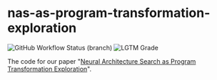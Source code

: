 # nas-as-program-transformation-exploration
![GitHub Workflow Status (branch)](https://img.shields.io/github/workflow/status/jack-willturner/nas-as-program-transformation-exploration/test_workflow/main)
![LGTM Grade](https://img.shields.io/lgtm/grade/python/github/jack-willturner/nas-as-program-transformation-exploration)

The code for our paper "[Neural Architecture Search as Program Transformation Exploration](https://arxiv.org/abs/2102.06599)".
